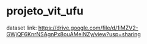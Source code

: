 # projeto_vit_ufu
dataset link: https://drive.google.com/file/d/1iMZV2-GWjQF6KnrNSAgnPx8ouAMeiNZy/view?usp=sharing
